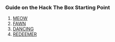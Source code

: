 ### Guide on the Hack The Box Starting Point

1. [MEOW](Tier%200/MEOW.md)
2. [FAWN](Tier%200/FAWN.md)
3. [DANCING](Tier%200/DANCING.md)
4. [REDEEMER](Tier%200/REDEEMER.md)

